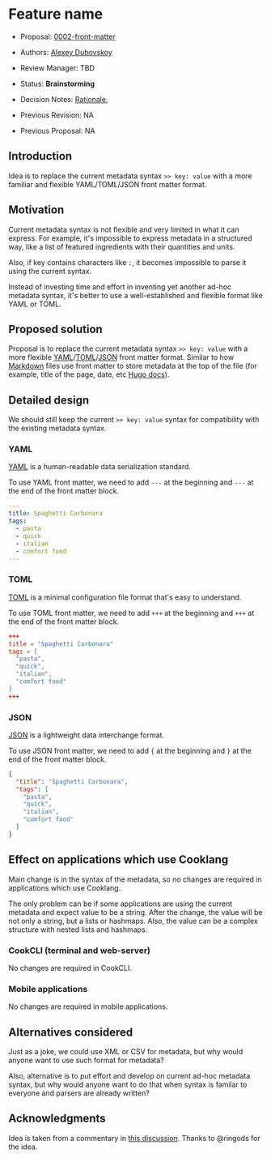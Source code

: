 # Feature name

* Proposal: [0002-front-matter](0002-front-matter.md)
* Authors: [Alexey Dubovskoy](https://github.com/dubadub)
* Review Manager: TBD
* Status: **Brainstorming**

* Decision Notes: [Rationale](https://github.com/cooklang/spec/discussions),
* Previous Revision: NA
* Previous Proposal: NA

## Introduction

Idea is to replace the current metadata syntax `>> key: value` with a more
familiar and flexible YAML/TOML/JSON front matter format.

## Motivation

Current metadata syntax is not flexible and very limited in what it can express.
For example, it's impossible to express metadata in a structured way,
like a list of featured ingredients with their quantities and units.

Also, if key contains characters like `:`, it becomes impossible to
parse it using the current syntax.

Instead of investing time and effort in inventing yet another ad-hoc
metadata syntax, it's better to use a well-established and flexible format
like YAML or TOML.

## Proposed solution

Proposal is to replace the current metadata syntax `>> key: value` with a
more flexible [YAML](https://www.json.org/)/[TOML](https://toml.io/)/[JSON](https://www.json.org/)
front matter format. Similar to how [Markdown](https://en.wikipedia.org/wiki/Markdown)
files use front matter to store metadata at the top of the file (for
example, title of the page, date, etc [Hugo docs](https://gohugo.io/content-management/front-matter/)).

## Detailed design

We should still keep the current `>> key: value` syntax for compatibility
with the existing metadata syntax.

### YAML

[YAML](https://www.json.org/) is a human-readable data serialization standard.

To use YAML front matter, we need to add `---` at the beginning and
`---` at the end of the front matter block.

```yaml
---
title: Spaghetti Carbonara
tags:
  - pasta
  - quick
  - italian
  - comfort food
---
```

### TOML

[TOML](https://toml.io/) is a minimal configuration file format that's
easy to understand.

To use TOML front matter, we need to add `+++` at the beginning and
`+++` at the end of the front matter block.

```toml
+++
title = "Spaghetti Carbonara"
tags = [
  "pasta",
  "quick",
  "italian",
  "comfort food"
]
+++
```

### JSON

[JSON](https://www.json.org/) is a lightweight data interchange format.

To use JSON front matter, we need to add `{` at the beginning and
`}` at the end of the front matter block.

```json
{
  "title": "Spaghetti Carbonara",
  "tags": [
    "pasta",
    "quick",
    "italian",
    "comfort food"
  ]
}
```

## Effect on applications which use Cooklang

Main change is in the syntax of the metadata, so no changes are required
in applications which use Cooklang.

The only problem can be if some applications are using the current metadata
and expect value to be a string. After the change, the value will be not
only a string, but a lists or hashmaps. Also, the value can be a complex
structure with nested lists and hashmaps.

### CookCLI (terminal and web-server)

No changes are required in CookCLI.

### Mobile applications

No changes are required in mobile applications.

## Alternatives considered

Just as a joke, we could use XML or CSV for metadata, but why would anyone
want to use such format for metadata?

Also, alternative is to put effort and develop on current ad-hoc metadata
syntax, but why would anyone want to do that when syntax is familar to everyone
and parsers are already written?

## Acknowledgments

Idea is taken from a commentary in [this discussion](https://github.com/cooklang/spec/discussions/63#discussioncomment-8735359).
Thanks to @ringods for the idea.
